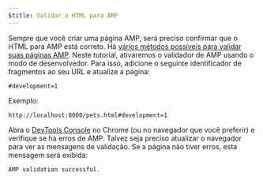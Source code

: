 ```yaml
---
$title: Validar o HTML para AMP
---
```


Sempre que você criar uma página AMP, será preciso confirmar que o HTML para AMP está correto. Há [vários métodos possíveis para validar suas páginas AMP](../../../../documentation/guides-and-tutorials/learn/validation-workflow/validate_amp.md). Neste tutorial, ativaremos o validador de AMP usando o modo de desenvolvedor. Para isso, adicione o seguinte identificador de fragmentos ao seu URL e atualize a página:

```text
#development=1
```

Exemplo:

```text
http://localhost:8000/pets.html#development=1
```

Abra o [DevTools Console](https://developer.chrome.com/devtools/docs/console) no Chrome (ou no navegador que você preferir) e verifique se há erros de AMP. Talvez seja preciso atualizar o navegador para ver as mensagens de validação. Se a página não tiver erros, esta mensagem será exibida:

```text
AMP validation successful.
```
